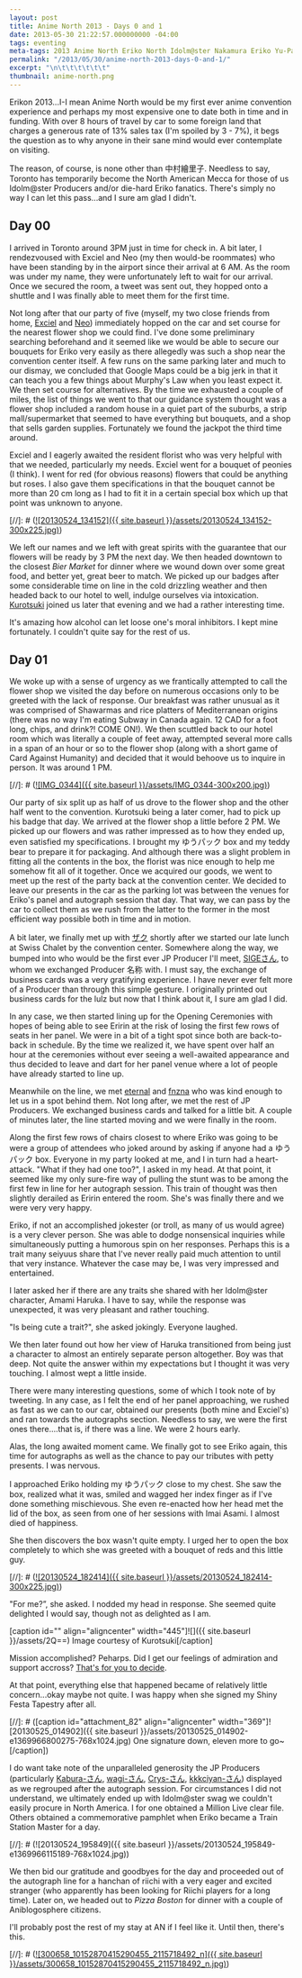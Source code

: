 ```yaml
---
layout: post
title: Anime North 2013 - Days 0 and 1
date: 2013-05-30 21:22:57.000000000 -04:00
tags: eventing
meta-tags: 2013 Anime North Eriko North Idolm@ster Nakamura Eriko Yu-Pack アイドルマスター ゆうパック 中村繪里子
permalink: "/2013/05/30/anime-north-2013-days-0-and-1/"
excerpt: "\n\t\t\t\t\t\t"
thumbnail: anime-north.png
---
```

Erikon 2013...I-I mean Anime North would be my first ever anime convention experience and perhaps my most expensive one to date both in time and in funding. With over 8 hours of travel by car to some foreign land that charges a generous rate of 13% sales tax (I'm spoiled by 3 - 7%), it begs the question as to why anyone in their sane mind would ever contemplate on visiting.

The reason, of course, is none other than 中村繪里子. Needless to say, Toronto has temporarily become the North American Mecca for those of us Idolm@ster Producers and/or die-hard Eriko fanatics. There's simply no way I can let this pass...and I sure am glad I didn't.

## Day 00

I arrived in Toronto around 3PM just in time for check in. A bit later, I rendezvoused with Exciel and Neo (my then would-be roommates) who have been standing by in the airport since their arrival at 6 AM. As the room was under my name, they were unfortunately left to wait for our arrival. Once we secured the room, a tweet was sent out, they hopped onto a shuttle and I was finally able to meet them for the first time.

Not long after that our party of five (myself, my two close friends from home, [Exciel](https://twitter.com/exciel_co_log) and [Neo](https://twitter.com/NeoZero_)) immediately hopped on the car and set course for the nearest flower shop we could find. I've done some preliminary searching beforehand and it seemed like we would be able to secure our bouquets for Eriko very easily as there allegedly was such a shop near the convention center itself. A few runs on the same parking later and much to our dismay, we concluded that Google Maps could be a big jerk in that it can teach you a few things about Murphy's Law when you least expect it. We then set course for alternatives. By the time we exhausted a couple of miles, the list of things we went to that our guidance system thought was a flower shop included a random house in a quiet part of the suburbs, a strip mall/supermarket that seemed to have everything but bouquets, and a shop that sells garden supplies. Fortunately we found the jackpot the third time around.

Exciel and I eagerly awaited the resident florist who was very helpful with that we needed, particularly my needs. Exciel went for a bouquet of peonies (I think). I went for red (for obvious reasons) flowers that could be anything but roses. I also gave them specifications in that the bouquet cannot be more than 20 cm long as I had to fit it in a certain special box which up that point was unknown to anyone.

[//]: # ([![20130524_134152]({{ site.baseurl }}/assets/20130524_134152-300x225.jpg)](http://blog.7thwraith.net/wp-content/uploads/2013/05/20130524_134152.jpg))

We left our names and we left with great spirits with the guarantee that our flowers will be ready by 3 PM the next day. We then headed downtown to the closest _Bier Market_ for dinner where we wound down over some great food, and better yet, great beer to match. We picked up our badges after some considerable time on line in the cold drizzling weather and then headed back to our hotel to well, indulge ourselves via intoxication. [Kurotsuki](https://twitter.com/Kurotsuki) joined us later that evening and we had a rather interesting time.

It's amazing how alcohol can let loose one's moral inhibitors. I kept mine fortunately. I couldn't quite say for the rest of us.

## Day 01

We woke up with a sense of urgency as we frantically attempted to call the flower shop we visited the day before on numerous occasions only to be greeted with the lack of response. Our breakfast was rather unusual as it was comprised of Shawarmas and rice platters of Mediterranean origins (there was no way I'm eating Subway in Canada again. 12 CAD for a foot long, chips, and drink?! COME ON!). We then scuttled back to our hotel room which was literally a couple of feet away, attempted several more calls in a span of an hour or so to the flower shop (along with a short game of Card Against Humanity) and decided that it would behoove us to inquire in person. It was around 1 PM.

[//]: # ([![IMG_0344]({{ site.baseurl }}/assets/IMG_0344-300x200.jpg)](http://blog.7thwraith.net/wp-content/uploads/2013/05/IMG_0344.jpg))

Our party of six split up as half of us drove to the flower shop and the other half went to the convention. Kurotsuki being a later comer, had to pick up his badge that day. We arrived at the flower shop a little before 2 PM. We picked up our flowers and was rather impressed as to how they ended up, even satisfied my specifications. I brought my ゆうパック box and my teddy bear to prepare it for packaging. And although there was a slight problem in fitting all the contents in the box, the florist was nice enough to help me somehow fit all of it together. Once we acquired our goods, we went to meet up the rest of the party back at the convention center. We decided to leave our presents in the car as the parking lot was between the venues for Eriko's panel and autograph session that day. That way, we can pass by the car to collect them as we rush from the latter to the former in the most efficient way possible both in time and in motion.

A bit later, we finally met up with [ザク](https://twitter.com/ZakuP_2013) shortly after we started our late lunch at Swiss Chalet by the convention center. Somewhere along the way, we bumped into who would be the first ever JP Producer I'll meet, [SIGEさん](https://twitter.com/sige78), to whom we exchanged Producer 名称 with. I must say, the exchange of business cards was a very gratifying experience. I have never ever felt more of a Producer than through this simple gesture. I originally printed out business cards for the lulz but now that I think about it, I sure am glad I did.

In any case, we then started lining up for the Opening Ceremonies with hopes of being able to see Eririn at the risk of losing the first few rows of seats in her panel. We were in a bit of a tight spot since both are back-to-back in schedule. By the time we realized it, we have spent over half an hour at the ceremonies without ever seeing a well-awaited appearance and thus decided to leave and dart for her panel venue where a lot of people have already started to line up.

Meanwhile on the line, we met [eternal](https://twitter.com/_eternal) and [fnzna](https://twitter.com/fnzna) who was kind enough to let us in a spot behind them. Not long after, we met the rest of JP Producers. We exchanged business cards and talked for a little bit. A couple of minutes later, the line started moving and we were finally in the room.

Along the first few rows of chairs closest to where Eriko was going to be were a group of attendees who joked around by asking if anyone had a ゆうパック box. Everyone in my party looked at me, and I in turn had a heart-attack. "What if they had one too?", I asked in my head. At that point, it seemed like my only sure-fire way of pulling the stunt was to be among the first few in line for her autograph session. This train of thought was then slightly derailed as Eririn entered the room. She's was finally there and we were very very happy.

Eriko, if not an accomplished jokester (or troll, as many of us would agree) is a very clever person. She was able to dodge nonsensical inquiries while simultaneously putting a humorous spin on her responses. Perhaps this is a trait many seiyuus share that I've never really paid much attention to until that very instance. Whatever the case may be, I was very impressed and entertained.

I later asked her if there are any traits she shared with her Idolm@ster character, Amami Haruka. I have to say, while the response was unexpected, it was very pleasant and rather touching.

"Is being cute a trait?", she asked jokingly. Everyone laughed.

We then later found out how her view of Haruka transitioned from being just a character to almost an entirely separate person altogether. Boy was that deep. Not quite the answer within my expectations but I thought it was very touching. I almost wept a little inside.

There were many interesting questions, some of which I took note of by tweeting. In any case, as I felt the end of her panel approaching, we rushed as fast as we can to our car, obtained our presents (both mine and Exciel's) and ran towards the autographs section. Needless to say, we were the first ones there....that is, if there was a line. We were 2 hours early.

Alas, the long awaited moment came. We finally got to see Eriko again, this time for autographs as well as the chance to pay our tributes with petty presents. I was nervous.

I approached Eriko holding my ゆうパック close to my chest. She saw the box, realized what it was, smiled and wagged her index finger as if I've done something mischievous. She even re-enacted how her head met the lid of the box, as seen from one of her sessions with Imai Asami. I almost died of happiness.

She then discovers the box wasn't quite empty. I urged her to open the box completely to which she was greeted with a bouquet of reds and this little guy.

[//]: # ([![20130524_182414]({{ site.baseurl }}/assets/20130524_182414-300x225.jpg)](http://blog.7thwraith.net/wp-content/uploads/2013/05/20130524_182414.jpg))

"For me?”, she asked. I nodded my head in response. She seemed quite delighted I would say, though not as delighted as I am.

[caption id="" align="aligncenter" width="445"]![]({{ site.baseurl }}/assets/2Q==) Image courtesy of Kurotsuki[/caption]

Mission accomplished? Peharps. Did I get our feelings of admiration and support accross? [That's for you to decide](http://ameblo.jp/eriko-nakamura-blog/entry-11537874990.html).

At that point, everything else that happened became of relatively little concern...okay maybe not quite. I was happy when she signed my Shiny Festa Tapestry after all.

[//]: # ([caption id="attachment_82" align="aligncenter" width="369"]![20130525_014902]({{ site.baseurl }}/assets/20130525_014902-e1369966800275-768x1024.jpg) One signature down, eleven more to go~[/caption])

I do want take note of the unparalleled generosity the JP Producers (particularly [Kabura-さん](https://twitter.com/kabura37), [wagi-さん](wagi66), [Crys-さん](Crys__P), [kkkciyan-さん](kkkiciyan)) displayed as we regrouped after the autograph session. For circumstances I did not understand, we ultimately ended up with Idolm@ster swag we couldn't easily procure in North America. I for one obtained a Million Live clear file. Others obtained a commemorative pamphlet when Eriko became a Train Station Master for a day.

[//]: # (![20130524_195849]({{ site.baseurl }}/assets/20130524_195849-e1369966115189-768x1024.jpg))

We then bid our gratitude and goodbyes for the day and proceeded out of the autograph line for a hanchan of riichi with a very eager and excited stranger (who apparently has been looking for Riichi players for a long time). Later on, we headed out to _Pizza Boston_ for dinner with a couple of Aniblogosphere citizens.

I'll probably post the rest of my stay at AN if I feel like it. Until then, there's this.

[//]: # ([![300658_10152870415290455_2115718492_n]({{ site.baseurl }}/assets/300658_10152870415290455_2115718492_n.jpg)](http://blog.7thwraith.net/wp-content/uploads/2013/05/300658_10152870415290455_2115718492_n.jpg))
